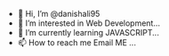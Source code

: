 - 👋 Hi, I’m @danishali95
- 👀 I’m interested in Web Development...
- 🌱 I’m currently learning  JAVASCRIPT...
- 📫 How to reach me Email ME ...

<!---
danishali95/danishali95 is a ✨ special ✨ repository because its `README.md` (this file) appears on your GitHub profile.
You can click the Preview link to take a look at your changes.
--->
